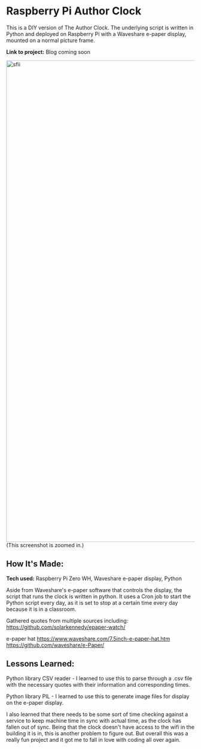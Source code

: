 # Raspberry Pi Author Clock
This is a DIY version of The  Author Clock.  The underlying script is written in Python and deployed on Raspberry Pi with a Waveshare e-paper display, mounted on a normal picture frame.

**Link to project:** Blog coming soon

<img width="1287" alt="sfii" src="https://user-images.githubusercontent.com/5935095/167144136-9a018337-9689-4f96-bc9c-d6b80ff5baec.png">
(This screenshot is zoomed in.)

## How It's Made:

**Tech used:** Raspberry Pi Zero WH, Waveshare e-paper display, Python

Aside from Waveshare's e-paper software that controls the display, the script that runs the clock is written in python. It uses a Cron job to start the Python script every day, as it is set to stop at a certain time every day because it is in a classroom.

Gathered quotes from multiple sources including:
https://github.com/solarkennedy/epaper-watch/

e-paper hat
https://www.waveshare.com/7.5inch-e-paper-hat.htm
https://github.com/waveshare/e-Paper/

## Lessons Learned:

Python library CSV reader - I learned to use this to parse through a .csv file with the necessary quotes with their information and corresponding times.

Python library PIL - I learned to use this to generate image files for display on the e-paper display.

I also learned that there needs to be some sort of time checking against a service to keep machine time in sync with actual time, as the clock has fallen out of sync.  Being that the clock doesn't have access to the wifi in the building it is in, this is another problem to figure out.  But overall this was a really fun project and it got me to fall in love with coding all over again.
